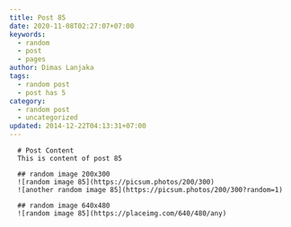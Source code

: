 ```yaml
---
title: Post 85
date: 2020-11-08T02:27:07+07:00
keywords:
  - random
  - post
  - pages
author: Dimas Lanjaka
tags:
  - random post
  - post has 5
category:
  - random post
  - uncategorized
updated: 2014-12-22T04:13:31+07:00
---
```


      # Post Content
      This is content of post 85

      ## random image 200x300
      ![random image 85](https://picsum.photos/200/300)
      ![another random image 85](https://picsum.photos/200/300?random=1)

      ## random image 640x480
      ![random image 85](https://placeimg.com/640/480/any)
      